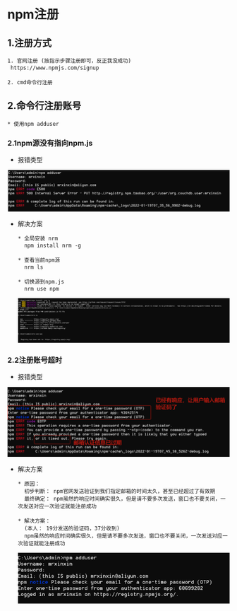 # npm注册

## 1.注册方式

```
1. 官网注册 (按指示步骤注册即可，反正我没成功)
 https://www.npmjs.com/signup
 
2. cmd命令行注册
```

## 2.命令行注册账号

```
* 使用npm adduser
```

### 2.1npm源没有指向npm.js

- 报错类型

![1642579012(1)](./1642579012(1).jpg)

- 解决方案

  ```
  * 全局安装 nrm
  	npm install nrm -g
  
  * 查看当前npm源
  	nrm ls
  
  * 切换源到npm.js
  	nrm use npm
  ```

  ![1642579395(1)](./1642579395(1).jpg)



### 2.2注册账号超时

- 报错类型

![1642579654(1)](./1642579654(1).jpg)



- 解决方案

  ```
  * 原因： 
  	初步判断： npm官网发送验证到我们指定邮箱的时间太久，甚至已经超过了有效期
  	最终确定： npm虽然的响应时间确实很久，但是请不要多次发送，窗口也不要关闭，一次发送对应一次验证就能注册成功
  
  * 解决方案：
  	(本人： 19分发送的验证码，37分收到)
  	npm虽然的响应时间确实很久，但是请不要多次发送，窗口也不要关闭，一次发送对应一次验证就能注册成功
  ```

  ![1642581678(1)](./1642581678(1).jpg)

